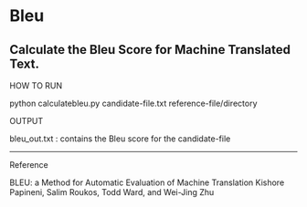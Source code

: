 # Bleu
Calculate the Bleu Score for Machine Translated Text.
-----------------------
HOW TO RUN

python calculatebleu.py candidate-file.txt reference-file/directory

OUTPUT

bleu_out.txt : contains the Bleu score for the candidate-file

------------------------
Reference

BLEU: a Method for Automatic Evaluation of Machine Translation
Kishore Papineni, Salim Roukos, Todd Ward, and Wei-Jing Zhu
